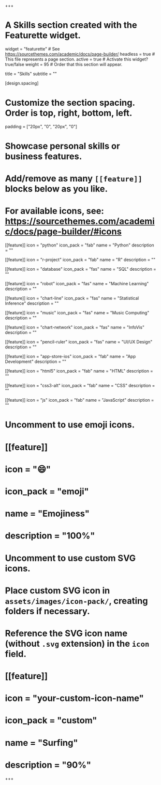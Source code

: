 +++
# A Skills section created with the Featurette widget.
widget = "featurette"  # See https://sourcethemes.com/academic/docs/page-builder/
headless = true  # This file represents a page section.
active = true  # Activate this widget? true/false
weight = 95  # Order that this section will appear.

title = "Skills"
subtitle = ""

[design.spacing]
  # Customize the section spacing. Order is top, right, bottom, left.
  padding = ["20px", "0", "20px", "0"]

# Showcase personal skills or business features.
# 
# Add/remove as many `[[feature]]` blocks below as you like.
# 
# For available icons, see: https://sourcethemes.com/academic/docs/page-builder/#icons

[[feature]]
  icon = "python"
  icon_pack = "fab"
  name = "Python"
  description = ""

[[feature]]
  icon = "r-project"
  icon_pack = "fab"
  name = "R"
  description = ""
  
[[feature]]
  icon = "database"
  icon_pack = "fas"
  name = "SQL"
  description = ""

[[feature]]
  icon = "robot"
  icon_pack = "fas"
  name = "Machine Learning"
  description = ""
  
[[feature]]
  icon = "chart-line"
  icon_pack = "fas"
  name = "Statistical Inference"
  description = ""

[[feature]]
  icon = "music"
  icon_pack = "fas"
  name = "Music Computing"
  description = ""

[[feature]]
  icon = "chart-network"
  icon_pack = "fas"
  name = "InfoVis"
  description = ""

[[feature]]
  icon = "pencil-ruler"
  icon_pack = "fas"
  name = "UI/UX Design"
  description = ""
  
[[feature]]
  icon = "app-store-ios"
  icon_pack = "fab"
  name = "App Development"
  description = ""

[[feature]]
  icon = "html5"
  icon_pack = "fab"
  name = "HTML"
  description = ""

[[feature]]
  icon = "css3-alt"
  icon_pack = "fab"
  name = "CSS"
  description = ""

[[feature]]
  icon = "js"
  icon_pack = "fab"
  name = "JavaScript"
  description = ""

# Uncomment to use emoji icons.
# [[feature]]
#  icon = ":smile:"
#  icon_pack = "emoji"
#  name = "Emojiness"
#  description = "100%"  

# Uncomment to use custom SVG icons.
# Place custom SVG icon in `assets/images/icon-pack/`, creating folders if necessary.
# Reference the SVG icon name (without `.svg` extension) in the `icon` field.
# [[feature]]
#  icon = "your-custom-icon-name"
#  icon_pack = "custom"
#  name = "Surfing"
#  description = "90%"

+++

